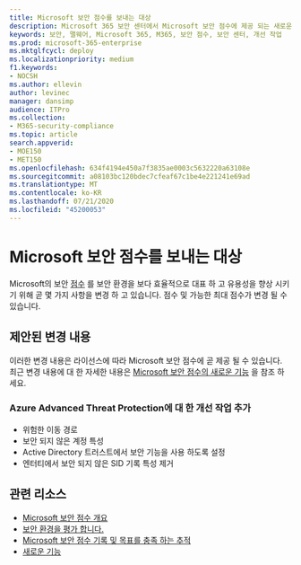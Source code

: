 ```yaml
---
title: Microsoft 보안 점수를 보내는 대상
description: Microsoft 365 보안 센터에서 Microsoft 보안 점수에 제공 되는 새로운 변경 사항에 대해 설명 합니다.
keywords: 보안, 맬웨어, Microsoft 365, M365, 보안 점수, 보안 센터, 개선 작업
ms.prod: microsoft-365-enterprise
ms.mktglfcycl: deploy
ms.localizationpriority: medium
f1.keywords:
- NOCSH
ms.author: ellevin
author: levinec
manager: dansimp
audience: ITPro
ms.collection:
- M365-security-compliance
ms.topic: article
search.appverid:
- MOE150
- MET150
ms.openlocfilehash: 634f4194e450a7f3835ae0003c5632220a63108e
ms.sourcegitcommit: a08103bc120bdec7cfeaf67c1be4e221241e69ad
ms.translationtype: MT
ms.contentlocale: ko-KR
ms.lasthandoff: 07/21/2020
ms.locfileid: "45200053"
---
```

# <a name="whats-coming-to-microsoft-secure-score"></a>Microsoft 보안 점수를 보내는 대상

Microsoft의 보안 [점수](microsoft-secure-score.md) 를 보안 환경을 보다 효율적으로 대표 하 고 유용성을 향상 시키기 위해 곧 몇 가지 사항을 변경 하 고 있습니다. 점수 및 가능한 최대 점수가 변경 될 수 있습니다.

## <a name="proposed-changes"></a>제안된 변경 내용

이러한 변경 내용은 라이선스에 따라 Microsoft 보안 점수에 곧 제공 될 수 있습니다. 최근 변경 내용에 대 한 자세한 내용은 [Microsoft 보안 점수의 새로운 기능](microsoft-secure-score-whats-new.md) 을 참조 하세요.

### <a name="adding-improvement-actions-for-azure-advanced-threat-protection"></a>Azure Advanced Threat Protection에 대 한 개선 작업 추가

- 위험한 이동 경로
- 보안 되지 않은 계정 특성
- Active Directory 트러스트에서 보안 기능을 사용 하도록 설정
- 엔터티에서 보안 되지 않은 SID 기록 특성 제거

## <a name="related-resources"></a>관련 리소스

- [Microsoft 보안 점수 개요](microsoft-secure-score.md)
- [보안 환경을 평가 합니다.](microsoft-secure-score-improvement-actions.md)
- [Microsoft 보안 점수 기록 및 목표를 충족 하는 추적](microsoft-secure-score-history-metrics-trends.md)
- [새로운 기능](microsoft-secure-score-whats-new.md)
